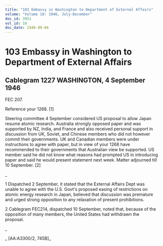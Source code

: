 ```yaml
---
title: "103 Embassy in Washington to Department of External Affairs"
volume: "Volume 10: 1946, July-December"
doc_id: 3951
vol_id: 10
doc_date: 1946-09-04
---
```


# 103 Embassy in Washington to Department of External Affairs

## Cablegram 1227 WASHINGTON, 4 September 1946

FEC 207.

Reference your 1268. [1]

Steering committee 4 September considered US proposal to allow Japan resume atomic research. Australia strongly opposed paper and was supported by NZ, India, and France and also received personal support in discussion from UK, Soviet, and Chinese members who did not however commit their governments. UK and Canadian members were under instructions to agree with paper, but in view of your 1268 have recommended to their governments that Australian view be supported. US member said he did not know what reasons had prompted US in introducing paper and said he would present statement next week. Matter adjourned till 10 September. [2]

_

1 Dispatched 2 September, it stated that the External Affairs Dept was unable to agree with the U.S. Govt's proposed easing of restrictions on atomic energy research in Japan, believed that discussion was premature and urged strong opposition to any relaxation of present prohibitions.

2 Cablegram FEC214, dispatched 10 September, noted that, because of the opposition of many members, the United States had withdrawn the proposal.

_

_ [AA:A3300/2, 745B]_

